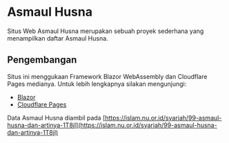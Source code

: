 # Asmaul Husna

Situs Web Asmaul Husna merupakan sebuah proyek sederhana yang menampilkan daftar Asmaul Husna.

## Pengembangan

Situs ini menggukaan Framework Blazor WebAssembly dan Cloudflare Pages medianya. Untuk lebih lengkapnya silakan mengunjungi:

- [Blazor](https://dotnet.microsoft.com/en-us/apps/aspnet/web-apps/blazor)
- [Cloudflare Pages](https://developers.cloudflare.com/pages/)

Data Asmaul Husna diambil pada [https://islam.nu.or.id/syariah/99-asmaul-husna-dan-artinya-1T8jl](https://islam.nu.or.id/syariah/99-asmaul-husna-dan-artinya-1T8jl)
